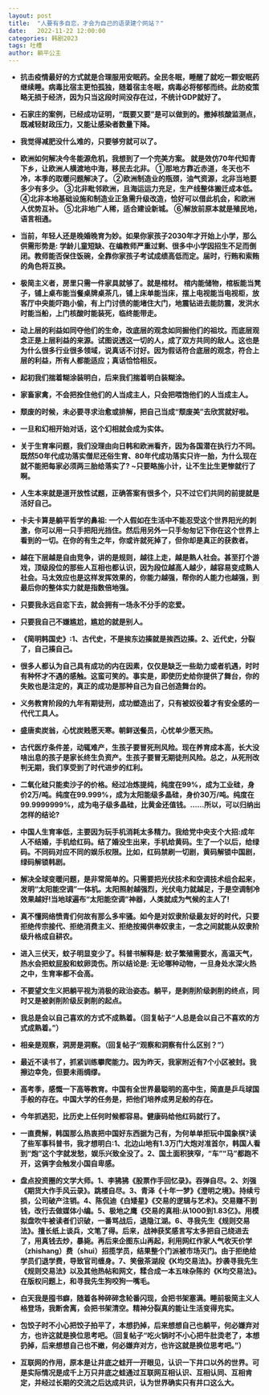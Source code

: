 ```yaml
---
layout: post
title:  "人要有多自恋，才会为自己的语录建个网站？"
date:   2022-11-22 12:00:00
categories: 韩剧2023
tags: 吐槽
author: 躺平公主
---
```


* **抗击疫情最好的方式就是合理服用安眠药。全民冬眠，睡醒了就吃一颗安眠药继续睡。病毒比宿主更怕孤独，随着宿主冬眠，病毒必将郁郁而终。此防疫策略无损于经济，因为只当这段时间没存在过，不统计GDP就好了。**

* **石家庄的案例，已经成功证明，“既要又要”是可以做到的。撤掉核酸监测点，既减轻财政压力，又能让感染者数量下降。**

* **我觉得减肥没什么难的，只要够穷就可以了。**

* **欧洲如何解决今冬能源危机，我想到了一个完美方案。 就是效仿70年代知青下乡，让欧洲人横渡地中海，移民去北非。 ①那地方靠近赤道，冬天也不冷，本季的取暖问题解决了。 ②欧洲制造业的瓶颈，油气资源，北非当地要多少有多少。 ③北非毗邻欧洲，且海运运力充足，生产线整体搬迁成本低。 ④北非本地基础设施和制造业正急需升级改造，恰好可以借此机会，和欧洲人优势互补。 ⑤北非地广人稀，适合建设新城。 ⑥解放前原本就是殖民地，语言相通。**

* **当前，年轻人还是晚婚晚育为妙。如果你家孩子2030年才开始上小学，那么供需形势是: 学龄儿童短缺、在编教师严重过剩、很多中小学因招生不足而倒闭。教师能否保住饭碗，全靠你家孩子考试成绩高低而定。届时，行贿和索贿的角色将互换。**

* **极简主义者，房里只需一件家具就够了。就是棺材。
棺内能储物，棺板能当凳子，铺上桌布能当餐桌牌桌茶几，铺上床单能当床，摆上电视能当电视柜，放客厅中央能吓跑小偷，有上门讨债的能堵住大门，地震钻进去能防震，发洪水时能当船，上门核酸时能装死，临终能带走。**

* **动上层的利益如同夺他们的生命，改底层的观念如同掘他们的祖坟。而底层观念正是上层利益的来源。试图说透这一切的人，成了双方共同的敌人。这也是为什么很多行业很多领域，说真话不讨好。因为假话符合底层的观念，符合上层的利益，所有人都能适应；真话恰恰相反。**

* **起初我们揣着糊涂装明白，后来我们揣着明白装糊涂。**
* **家畜家禽，不会把拴住他们的人当成主人，只会把喂饱他们的人当成主人。**

* **颓废的时候，未必要寻求治愈或排解，把自己当成“颓废美”去欣赏就好啦。**

* **一旦和幻相开始对话，这个幻相就会成为实体。**

* **关于生育率问题，我们没理由向日韩和欧洲看齐，因为各国潜在执行力不同。既然50年代成功落实僧尼还俗生育、80年代成功落实只许一胎，为什么现在就不能把每家必须两三胎给落实了?
~只要略施小计，让不生比生更惨就行了啊。**

* **人生本来就是道开放性试题，正确答案有很多个，只不过它们共同的前提就是活好自己。**

* **卡夫卡算是躺平哲学的鼻祖: 一个人假如在生活中不能忍受这个世界阳光的刺激，你可以用一只手把阳光挡住。然后用另外一只手匆匆记下你在这个世界上看到的一切。在你的有生之年，你或许就死掉了，但你却是真正的获救者。**

* **越在下层越是自由竞争，讲的是规则，越往上走，越是熟人社会。甚至打个游戏，顶级段位的那些人互相也都认识，因为段位越高人越少，越容易变成熟人社会。马太效应也是这样发挥效果的，你能力越强，帮你的人能力也越强，到最后你的整体实力就是指数倍地强。**

* **只要我永远自恋下去，就会拥有一场永不分手的恋爱。**

* **只要我自己不嫌尴尬，尴尬的就是别人。**

* **《简明韩国史》:1、古代史，不是挨东边揍就是挨西边揍。2、近代史，分裂了，自己揍自己。**

* **很多人都认为自己具有成功的内在因素，仅仅是缺乏一些助力或者机遇，时时有种怀才不遇的感触。这蛮可笑的。事实是，即使历史给你提供了舞台，你的失败也是注定的，真正的成功是那种自己为自己创造舞台的。**

* **义务教育阶段的九年有期徒刑，成功塑造出了，只有被奴役着才有安全感的一代代工具人。**

* **盛唐卖炭翁，心忧炭贱愿天寒。朝鲜送餐员，心忧单少愿天热。**

* **古代医疗条件差，动辄难产，生孩子要冒死刑风险。现在养育成本高，长大没啥出息的孩子是家长终生负资产。生孩子要冒无期徒刑风险。总之，从死刑改判无期，我们享受到了时代进步的红利。**

* **二氧化硅只能卖沙子的价格。经过冶炼提纯，纯度在99%，成为工业硅，身价2万/吨。纯度在99.999%，成为太阳能级多晶硅，身价30万/吨。纯度在99.9999999%，成为电子级多晶硅，比黄金还值钱。……所以，可以归纳出怎样的结论?**

* **中国人生育率低，主要因为玩手机消耗太多精力。我给党中央支个大招:成年人不结婚，手机给红码。结了婚没生出来，手机给黄码。生了一个以后，给绿码。不同码对应不同的娱乐权限。比如，红码禁刷一切剧，黄码解锁中国剧，绿码解锁韩剧。**

* **解决全球变暖问题，是非常简单的。只需要把光伏技术和空调技术组合起来，发明“太阳能空调”一体机。太阳照射越强烈，光伏电力就越足，于是空调制冷效果越好!当地球遍布“太阳能空调”神器，人类就成为气候的主人了!**

* **真不懂网络愤青们何故有那么多牢骚。如今是对奴隶阶级最友好的时代，只要拒绝传宗接代、拒绝消费主义、拒绝按揭供奉奴隶主，一念之间就能从奴隶阶级升格成自耕农。**

* **进入三伏天，蚊子明显变少了。科普书解释是: 蚊子繁殖需要水，高温天气，热水会把蚊屁股和蚊卵烫伤。所以结论是: 无论哪种动物，一旦身处水深火热之中，生育率都不会高。**

* **不要望文生义把躺平视为消极的政治姿态。躺平，是剥削阶级剥削的终点，同时又是被剥削阶级反剥削的起点。**

* **我总是会以自己喜欢的方式不成熟着。（回复帖子“人总是会以自己不喜欢的方式成熟着。”）**

* **相亲是观察，洞房是洞察。（回复帖子“观察和洞察有什么区别？”）**

* **最近不读书了，抓紧训练攀爬能力。因为昨天，我家附近有7个小区被封。我擦边幸免，但要未雨绸缪。**

* **高考季，感慨一下高等教育。中国有全世界最聪明的高中生，简直是乒乓球国手般的存在。中国大学的任务是，把他们培养成男足般的存在。**

* **今年抓逃犯，比历史上任何时候都容易。健康码给他红码就行了。**

* **一直费解，韩国那么热衷把中国好东西据为己有，为何单单拒玩中国象棋?读了些军事科普书，我才想明白:1、北边山地有1.3万门大炮对准首尔，韩国人看到“炮”这个字就发愁，娱乐兴致全没了。2、国土面积狭窄，“车”“马”都跑不开，这俩字会触发小国自卑感。**

* **盘点投资圈的文学大师。1、李狒狒《股票作手回忆录》。吞弹自尽。2、刘强《期货大作手风云录》。跳楼自尽。3、青泽《十年一梦》《澄明之境》。持续亏损，公司破产注销。4、陈侃迪《白矮星》《交易的逻辑与艺术》。交易赚不到钱，改行去做媒体小编。5、极地之鹰《交易的真相:从1000到1.83亿》。用模拟盘吹牛被读者们识破，一番骂战后，退隐江湖。6、寻我先生《规则交易法》。擅长纸上谈兵，文笔了得。后来，战神获奖感言写太多把自己绕进去了，用真钱去炒，暴毙。再后来企图东山再起，利用网红作家人气收天价学（zhishang）费（shui）招揽学员，结果整个门派被市场灭门。由于拒绝给学员们退学费，导致官司缠身。7、笑傲茶湖段《K均交易法》。抄袭寻我先生《规则交易法》以及其他热帖和网文，糅合成一本五味杂陈的《K均交易法》。在版权问题上，和寻我先生狗咬狗一嘴毛。**

* **白天我是囤书癖，随着各种碎碎念轮番闪现，会把书架塞满。睡前极简主义人格登场，我断舍离，会把书架清空。精神分裂真的能让生活变得充实。**

* **包饺子时不小心把饺子拍平了，本想扔掉，后来想想自己也躺平，何必嫌弃对方，也许这就是换位思考吧。（回复帖子“吃火锅时不小心把牛肚烫老了，本想扔掉，后来想想自己也不嫩，何必嫌弃对方，也许这就是换位思考吧。”）**

* **互联网的作用，原本是让井底之蛙开一开眼见，认识一下井口以外的世界。可是实际情况是成千上万只井底之蛙通过互联网互相认识、互相认同、互相肯定，并经过长期的交流之后达成共识，认为世界确实只有井口这么大。**



